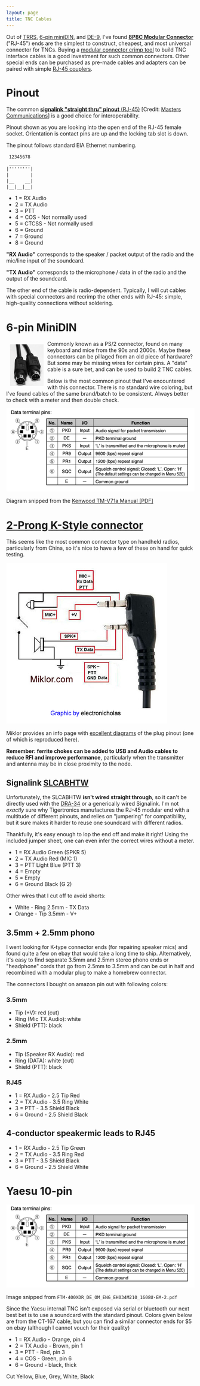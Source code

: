```yaml
---
layout: page
title: TNC Cables
---
```


Out of
[TRRS](https://en.wikipedia.org/wiki/File:TRRS_3.5mm_-_2_length_variants.jpg),
[6-pin miniDIN](https://commons.wikimedia.org/wiki/File:MiniDIN-6_Connector_Pinout.svg),
and [DE-9](https://commons.wikimedia.org/wiki/File:9_pin_d-sub_connector_male_closeup.jpg),
I've found [**8P8C Modular Connector**](https://en.wikipedia.org/wiki/Modular_connector#8P8C)
("RJ-45") ends are the simplest to construct, cheapest, and most universal
connector for TNCs. Buying a [modular connector crimp
tool](https://en.wikipedia.org/wiki/Modular_connector#Termination) to build TNC
interface cables is a good investment for such common connectors. Other special
ends can be purchased as pre-made cables and adapters can be paired with simple
[RJ-45 couplers](https://www.newegg.com/p/36M-01FW-00001?Description=rj45%20coupler&cm_re=rj45_coupler-_-36M-01FW-00001-_-Product).

# Pinout

The common [**signalink "straight thru" pinout**
(RJ-45)](http://masterscommunications.com/products/radio-adapter/dra/txt/dra34-RJ45-pinout.txt)
[Credit: [Masters Communications](http://masterscommunications.com)]
is a good choice for interoperability.

Pinout shown as you are looking into the open end of the RJ-45 female socket.
Orientation is contact pins are up and the locking tab slot is down.

The pinout follows standard EIA Ethernet numbering.

```
 12345678
 ________
|''''''''|
|        |
|__    __|
|__|__|__|
```

  * 1 = RX Audio
  * 2 = TX Audio
  * 3 = PTT
  * 4 = COS - Not normally used
  * 5 = CTCSS - Not normally used
  * 6 = Ground
  * 7 = Ground
  * 8 = Ground

**"RX Audio"** corresponds to the speaker / packet output of the radio
and the mic/line input of the soundcard.

**"TX Audio"** corresponds to the microphone / data in of the radio
and the output of the soundcard.

The other end of the cable is radio-dependent. Typically, I will cut cables with
special connectors and recrimp the other ends with RJ-45: simple, high-quality
connections without soldering.

# 6-pin MiniDIN

<a href="/images/packet/6pin_din.jpg">
<img style="float: left; padding: 10px" src="/images/packet/6pin_din_tn.png">
</a>

Commonly known as a PS/2 connector, found on many keyboard and mice from the 90s and
2000s. Maybe these connectors can be pillaged from an old piece of hardware? But some may
be missing wires for certain pins. A "data" cable is a sure bet, and can be used to build
2 TNC cables.

Below is the most common pinout that I've encountered with this connector. There is no
standard wire coloring, but I've found cables of the same brand/batch to be consistent.
Always better to check with a meter and then double check.

<img src="/images/packet/6pin_din_pinout.png">

Diagram snipped from
the [Kenwood TM-V71a Manual [PDF]](http://manual.kenwood.com/files/B62-1926-40.pdf)

# [2-Prong K-Style connector](/images/packet/k_type.jpg)

This seems like the most common connector type on handheld radios,
particularly from China, so it's nice to have a few of these on hand
for quick testing.

<a href="https://www.miklor.com/COM/UV_Technical.php#spkrmic">
<img src="/images/packet/k_type_pinout.png">
</a>

Miklor provides an info page
with [excellent diagrams](https://www.miklor.com/COM/UV_Technical.php#spkrmic) of the plug
pinout (one of which is reproduced here).

**Remember: ferrite chokes can be added to USB and Audio cables to reduce RFI and improve
performance**, particularly when the transmitter and antenna may be in close proximity
to the node.

## Signalink [SLCABHTW](https://shop.tigertronics.com/Extra-Radio-Cable-p-n-SLCABHTW-SLCABHTW.htm)

Unfortunately, the SLCABHTW **isn't wired straight through**, so it can't be directly used
with the [DRA-34](http://masterscommunications.com/products/radio-adapter/dra/dra34.html)
or a generically wired Signalink. I'm not _exactly_ sure why Tigertronics manufactures the
RJ-45 modular end with a multitude of different pinouts, and relies on "jumpering"
for compatibility, but it sure makes it harder to reuse one soundcard with different radios.

Thankfully, it's easy enough to lop the end off and make it right! Using the
included jumper sheet, one can even infer the correct wires without a meter.

  * 1 = RX Audio Green (SPKR 5)
  * 2 = TX Audio Red (MIC 1)
  * 3 = PTT Light Blue (PTT 3)
  * 4 = Empty
  * 5 = Empty
  * 6 = Ground Black (G 2)

Other wires that I cut off to avoid shorts:

  * White - Ring 2.5mm - TX Data
  * Orange - Tip 3.5mm - V+

## 3.5mm + 2.5mm phono

I went looking for K-type connector ends (for repairing speaker mics) and found quite a
few on ebay that would take a long time to ship. Alternatively, it's easy to find separate
3.5mm and 2.5mm stereo phono ends or "headphone" cords that go from 2.5mm to 3.5mm and can
be cut in half and recombined with a modular plug to make a homebrew connector.

The connectors I bought on amazon pin out with following colors:

### 3.5mm

* Tip (+V): red (cut)
* Ring (Mic TX Audio): white
* Shield (PTT): black

### 2.5mm

* Tip (Speaker RX Audio): red
* Ring (DATA): white (cut)
* Shield (PTT): black

### RJ45

* 1 = RX Audio - 2.5 Tip Red
* 2 = TX Audio - 3.5 Ring White
* 3 = PTT - 3.5 Shield Black
* 6 = Ground - 2.5 Shield Black

## 4-conductor speakermic leads to RJ45

* 1 = RX Audio - 2.5 Tip Green
* 2 = TX Audio - 3.5 Ring Red
* 3 = PTT - 3.5 Shield Black
* 6 = Ground - 2.5 Shield White

# Yaesu 10-pin

<img src="/images/packet/6pin_din_pinout.png">

Image snipped from `FTM-400XDR_DE_OM_ENG_EH034M210_1608U-EM-2.pdf`

Since the Yaesu internal TNC isn't exposed via serial or bluetooth
our next best bet is to use a soundcard with the standard pinout.
Colors given below are from the CT-167 cable, but you can find a similar
connector ends for $5 on ebay (although I cannot vouch for their
quality)

  * 1 = RX Audio - Orange, pin 4
  * 2 = TX Audio - Brown, pin 1
  * 3 = PTT - Red, pin 3
  * 4 = COS - Green, pin 6
  * 6 = Ground - black, thick

Cut Yellow, Blue, Grey, White, Black
